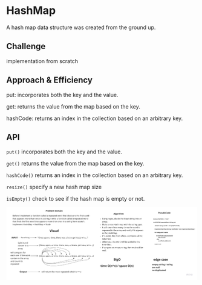 # HashMap
<!-- Short summary or background information -->

A hash map data structure was created from the ground up.

## Challenge

implementation from scratch

## Approach & Efficiency
<!-- What approach did you take? Why? What is the Big O space/time for this approach? -->

put: incorporates both the key and the value.

get: returns the value from the map based on the key.


hashCode: returns an index in the collection based on an arbitrary key.


## API
<!-- Description of each method publicly available to your Linked List -->

`put()` incorporates both the key and the value.

`get()` returns the value from the map based on the key.

`hashCode()` returns an index in the collection based on an arbitrary key.

`resize()` specify a new hash map size

`isEmpty()` check to see if the hash map is empty or not.

![Hashmap](./challenge31.jpg)
